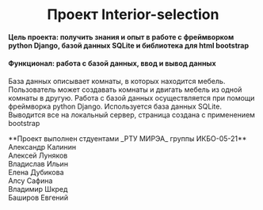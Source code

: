 <h1 align="center">Проект Interior-selection</h1>
<h4>Цель проекта: получить знания и опыт в работе с фреймворком python Django, базой данных SQLite и библиотека для html bootstrap</h4>
<h4>Функционал: работа с базой данных, ввод и вывод данных</h4>
<p>База данных описывает комнаты, в которых находится мебель. Пользователь может создавать комнаты и двигать мебель из одной комнаты в другую.
 Работа с базой данных осуществляется при помощи фреймворка python Django. Используется база данных SQLite.
 Выводится все на локальный сервер, страница создана с применением bootstrap<p>
**Проект выполнен стдуентами _РТУ МИРЭА_ группы ИКБО-05-21**
<br>Александр Калинин
<br>Алексей Луняков
<br>Владислав Ильин
<br>Елена Дубикова
<br>Алсу Сафина
<br>Владимир Шкред
<br>Баширов Евгений
</p>
